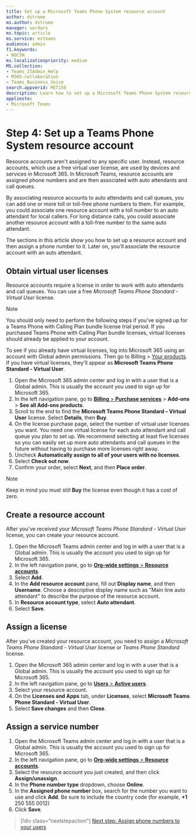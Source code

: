 ```yaml
---
title: Set up a Microsoft Teams Phone System resource account
author: dstrome 
ms.author: dstrome
manager: serdars
ms.topic: article
ms.service: msteams
audience: admin
f1.keywords:
- NOCSH
ms.localizationpriority: medium
MS.collection: 
- Teams_ITAdmin_Help
- M365-collaboration
- Teams_Business_Voice
search.appverid: MET150
description: Learn how to set up a Microsoft Teams Phone System resource account for use with auto attendants.
appliesto: 
- Microsoft Teams
---
```


# Step 4: Set up a Teams Phone System resource account

Resource accounts aren't assigned to any specific user. Instead, resource accounts, which use a free virtual user license, are used by devices and services in Microsoft 365. In Microsoft Teams, resource accounts are assigned phone numbers and are then associated with auto attendants and call queues.

By associating resource accounts to auto attendants and call queues, you can add one or more toll or toll-free phone numbers to them. For example, you could associate one resource account with a toll number to an auto attendant for local callers. For long distance calls, you could associate another resource account with a toll-free number to the same auto attendant.

The sections in this article show you how to set up a resource account and then assign a phone number to it. Later on, you'll associate the resource account with an auto attendant.

## Obtain virtual user licenses

Resource accounts require a license in order to work with auto attendants and call queues. You can use a free *Microsoft Teams Phone Standard - Virtual User* license.

> [!NOTE]
> You should only need to perform the following steps if you've signed up for a Teams Phone with Calling Plan bundle license trial period. If you purchased Teams Phone with Calling Plan bundle licenses, virtual licenses should already be applied to your account.
>
> To see if you already have virtual licenses, log into Microsoft 365 using an account with Global admin permissions. Then go to Billing > [Your products](https://admin.microsoft.com/Adminportal/Home#/subscriptions). If you have virtual licenses, they'll appear as **Microsoft Teams Phone Standard - Virtual User**.

1. Open the Microsoft 365 admin center and log in with a user that is a Global admin. This is usually the account you used to sign up for Microsoft 365.
2. In the left navigation pane, go to <a href="https://admin.microsoft.com/Adminportal/Home#/catalog" target="_blank">**Billing** > **Purchase services**</a> > **Add-ons** > **See all Add-ons products**.
3. Scroll to the end to find the **Microsoft Teams Phone Standard – Virtual User** license. Select **Details**, then **Buy**.
4. On the license purchase page, select the number of virtual user licenses you want. You need one virtual license for each auto attendant and call queue you plan to set up. We recommend selecting at least five licenses so you can easily set up more auto attendants and call queues in the future without having to purchase more licenses right away.
5. Uncheck **Automatically assign to all of your users with no licenses**.
6. Select **Check out now**.
7. Confirm your order, select **Next**, and then **Place order**.

> [!NOTE]
> Keep in mind you must still  **Buy** the license even though it has a cost of zero.

## Create a resource account

After you've received your *Microsoft Teams Phone Standard - Virtual User* license, you can create your resource account.

1. Open the Microsoft Teams admin center and log in with a user that is a Global admin. This is usually the account you used to sign up for Microsoft 365.
2. In the left navigation pane, go to <a href="https://admin.teams.microsoft.com/company-wide-settings/resource-accounts" target="_blank">**Org-wide settings** > **Resource accounts**</a>.
3. Select **Add**.
4. In the **Add resource account** pane, fill out **Display name**, and then **Username**. Choose a descriptive display name such as "Main line auto attendant" to describe the purpose of the resource account.
5. In **Resource account type**, select **Auto attendant**.
6. Select **Save**.

## Assign a license

After you've created your resource account, you need to assign a *Microsoft Teams Phone Standard - Virtual User* license or *Teams Phone Standard* license.

1. Open the Microsoft 365 admin center and log in with a user that is a Global admin. This is usually the account you used to sign up for Microsoft 365.
1. In the left navigation pane, go to <a href="https://admin.microsoft.com/Adminportal/Home#/users" target="_blank">**Users** > **Active users**</a>.
1. Select your resource account.
1. On the **Licenses and Apps** tab, under **Licenses**, select **Microsoft Teams Phone Standard - Virtual User**.
1. Select **Save changes** and then **Close**.

## Assign a service number

1. Open the Microsoft Teams admin center and log in with a user that is a Global admin. This is usually the account you used to sign up for Microsoft 365.
1. In the left navigation pane, go to <a href="https://admin.teams.microsoft.com/company-wide-settings/resource-accounts" target="_blank">**Org-wide settings** > **Resource accounts**</a>.
1. Select the resource account you just created, and then click **Assign/unassign**.
1. In the **Phone number type** dropdown, choose **Online**.
1. In the **Assigned phone number** box, search for the number you want to use and click **Add**. Be sure to include the country code (for example, **+1** 250 555 0012)
1. Click **Save**.

> [!div class="nextstepaction"]
> [Next step: Assign phone numbers to your users](set-up-assign-numbers.md)
